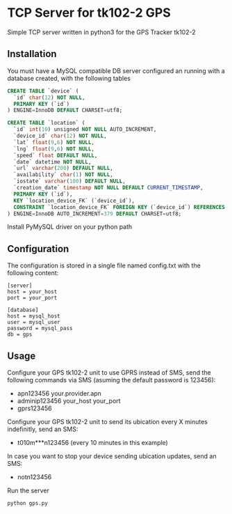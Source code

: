 # TCP Server for tk102-2 GPS
Simple TCP server written in python3 for the GPS Tracker tk102-2

## Installation
You must have a MySQL compatible DB server configured an running with a database created, with the following tables

```sql
CREATE TABLE `device` (
  `id` char(12) NOT NULL,
  PRIMARY KEY (`id`)
) ENGINE=InnoDB DEFAULT CHARSET=utf8;

CREATE TABLE `location` (
  `id` int(10) unsigned NOT NULL AUTO_INCREMENT,
  `device_id` char(12) NOT NULL,
  `lat` float(9,6) NOT NULL,
  `lng` float(9,6) NOT NULL,
  `speed` float DEFAULT NULL,
  `date` datetime NOT NULL,
  `url` varchar(200) DEFAULT NULL,
  `availability` char(1) NOT NULL,
  `iostate` varchar(100) DEFAULT NULL,
  `creation_date` timestamp NOT NULL DEFAULT CURRENT_TIMESTAMP,
  PRIMARY KEY (`id`),
  KEY `location_device_FK` (`device_id`),
  CONSTRAINT `location_device_FK` FOREIGN KEY (`device_id`) REFERENCES `device` (`id`) ON UPDATE CASCADE
) ENGINE=InnoDB AUTO_INCREMENT=379 DEFAULT CHARSET=utf8;
```

Install PyMySQL driver on your python path

## Configuration
The configuration is stored in a single file named config.txt with the following content:

```
[server]
host = your_host
port = your_port

[database]
host = mysql_host
user = mysql_user
password = mysql_pass
db = gps
```

## Usage
Configure your GPS tk102-2 unit to use GPRS instead of SMS, send the following commands via SMS (asuming the default password is 123456):
* apn123456 your.provider.apn
* adminip123456 your_host your_port
* gprs123456

Configure your GPS tk102-2 unit to send its ubication every X minutes indefinitly, send an SMS:
* t010m***n123456 (every 10 minutes in this example)

In case you want to stop your device sending ubication updates, send an SMS:
* notn123456

Run the server
```
python gps.py
```
